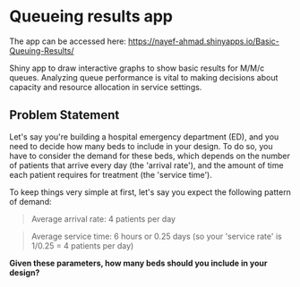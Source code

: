 # Queueing results app 

The app can be accessed here: https://nayef-ahmad.shinyapps.io/Basic-Queuing-Results/

Shiny app to draw interactive graphs to show basic results for M/M/c queues. Analyzing queue performance is vital to making decisions about capacity and resource allocation in service settings.

## Problem Statement
Let's say you're building a hospital emergency department (ED), and you need to decide how many beds to include in your design. To do so, you have to consider the demand for these beds, which depends on the number of patients that arrive every day (the 'arrival rate'), and the amount of time each patient requires for treatment (the 'service time').

To keep things very simple at first, let's say you expect the following pattern of demand:

> Average arrival rate: 4 patients per day

> Average service time: 6 hours or 0.25 days (so your 'service rate' is 1/0.25 = 4 patients per day)

**Given these parameters, how many beds should you include in your design?**
